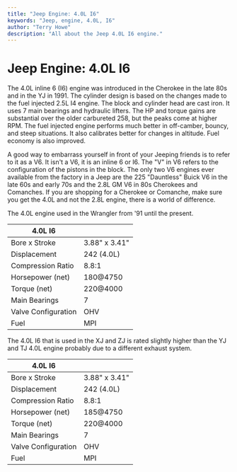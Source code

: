 ```yaml
---
title: "Jeep Engine: 4.0L I6"
keywords: "Jeep, engine, 4.0L, I6"
author: "Terry Howe"
description: "All about the Jeep 4.0L I6 engine."
---
```

# Jeep Engine: 4.0L I6

The 4.0L inline 6 (I6) engine was introduced in the Cherokee in the late 80s and in the YJ in 1991. The cylinder design is based on the changes made to the fuel injected 2.5L I4 engine. The block and cylinder head are cast iron. It uses 7 main bearings and hydraulic lifters. The HP and torque gains are substantial over the older carbureted 258, but the peaks come at higher RPM. The fuel injected engine performs much better in off-camber, bouncy, and steep situations. It also calibrates better for changes in altitude. Fuel economy is also improved.

A good way to embarrass yourself in front of your Jeeping friends is to refer to it as a V6. It isn't a V6, it is an inline 6 or I6. The "V" in V6 refers to the configuration of the pistons in the block. The only two V6 engines ever available from the factory in a Jeep are the 225 "Dauntless" Buick V6 in the late 60s and early 70s and the 2.8L GM V6 in 80s Cherokees and Comanches. If you are shopping for a Cherokee or Comanche, make sure you get the 4.0L and not the 2.8L engine, there is a world of difference.

The 4.0L engine used in the Wrangler from '91 until the present.

| 4.0L I6 | |
|---------|---|
| Bore x Stroke | 3.88" x 3.41" |
| Displacement | 242 (4.0L) |
| Compression Ratio | 8.8:1 |
| Horsepower (net) | 180@4750 |
| Torque (net) | 220@4000 |
| Main Bearings | 7 |
| Valve Configuration | OHV |
| Fuel | MPI |

The 4.0L I6 that is used in the XJ and ZJ is rated slightly higher than the YJ and TJ 4.0L engine probably due to a different exhaust system.

| 4.0L I6 | |
|---------|---|
| Bore x Stroke | 3.88" x 3.41" |
| Displacement | 242 (4.0L) |
| Compression Ratio | 8.8:1 |
| Horsepower (net) | 185@4750 |
| Torque (net) | 220@4000 |
| Main Bearings | 7 |
| Valve Configuration | OHV |
| Fuel | MPI |
